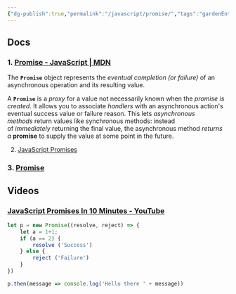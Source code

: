 ```yaml
---
{"dg-publish":true,"permalink":"/javascript/promise/","tags":"gardenEntry"}
---
```




## Docs

### 1. [Promise - JavaScript | MDN](https://developer.mozilla.org/en-US/docs/Web/JavaScript/Reference/Global_Objects/Promise)

The **`Promise`** object represents the _eventual completion (or failure)_ of an asynchronous operation and its resulting value.

A **`Promise`** is a _proxy_ for a value not necessarily known when the _promise is created_. It allows you to associate _handlers_ with an asynchronous action's eventual success value or failure reason. This lets _asynchronous methods_ return values like synchronous methods: instead of _immediately_ returning the final value, the asynchronous method _returns a_ __promise__ to supply the value at some point in the future.

2. [JavaScript Promises](https://www.w3schools.com/js/js_promise.asp)

### 3. [Promise](https://javascript.info/promise-basics)



## Videos

### [JavaScript Promises In 10 Minutes - YouTube](https://www.youtube.com/watch?v=DHvZLI7Db8E)

```js
let p = new Promise((resolve, reject) => {
	let a = 1+1;
	if (a == 2) {
		resolve ('Success')
	} else {
		reject ('Failure')
	}
})

p.then(message => console.log('Hello there ' + message))

```

